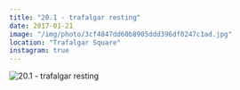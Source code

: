 ```yaml
---
title: "20.1 - trafalgar resting"
date: 2017-01-21
image: "/img/photo/3cf4847dd60b8905ddd396df0247c1ad.jpg"
location: "Trafalgar Square"
instagram: true
---
```


![20.1 - trafalgar resting](/img/photo/3cf4847dd60b8905ddd396df0247c1ad.jpg)

